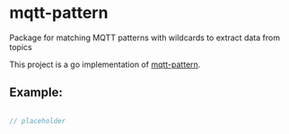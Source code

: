 # mqtt-pattern

Package for matching MQTT patterns with wildcards to extract data from topics

This project is a go implementation of [mqtt-pattern](https://github.com/RangerMauve/mqtt-pattern).

## Example:

```go

// placeholder

```
